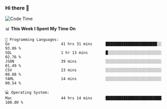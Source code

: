 ### Hi there 👋

<!--
**CrazyCollin/crazycollin** is a ✨ _special_ ✨ repository because its `README.md` (this file) appears on your GitHub profile.

Here are some ideas to get you started:

- 🔭 I’m currently working on ...
- 🌱 I’m currently learning ...
- 👯 I’m looking to collaborate on ...
- 🤔 I’m looking for help with ...
- 💬 Ask me about ...
- 📫 How to reach me: ...
- 😄 Pronouns: ...
- ⚡ Fun fact: ...
-->

<!--START_SECTION:waka-->
![Code Time](http://img.shields.io/badge/Code%20Time-3%2C086%20hrs%2016%20mins-blue)

📊 **This Week I Spent My Time On** 

```text
💬 Programming Languages: 
Go                       41 hrs 31 mins      ███████████████████████░░   93.86 % 
SQL                      1 hr 13 mins        █░░░░░░░░░░░░░░░░░░░░░░░░   02.76 % 
JSON                     39 mins             ░░░░░░░░░░░░░░░░░░░░░░░░░   01.49 % 
CSV                      23 mins             ░░░░░░░░░░░░░░░░░░░░░░░░░   00.88 % 
YAML                     14 mins             ░░░░░░░░░░░░░░░░░░░░░░░░░   00.54 % 

💻 Operating System: 
Mac                      44 hrs 14 mins      █████████████████████████   100.00 % 
```


<!--END_SECTION:waka-->
